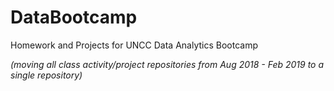 # DataBootcamp
Homework and Projects for UNCC Data Analytics Bootcamp <br>

<i>(moving all class activity/project repositories from Aug 2018 - Feb 2019 to a single repository)</i>
